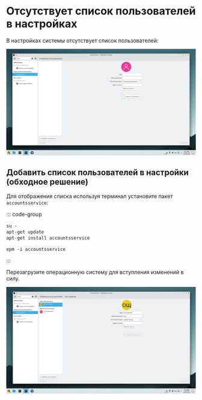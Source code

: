 # Отсутствует список пользователей в настройках

В настройках системы отсутствует список пользователей:

![Отсутствует список пользователей в настройках](./img/settings-user-no-list-1.png)

## Добавить список пользователей в настройки (обходное решение)

Для отображения списка используя терминал установите пакет `accountsservice`:

::: code-group

```shell[apt-get]
su -
apt-get update
apt-get install accountsservice
```
```shell[epm]
epm -i accountsservice
```
:::

Перезагрузите операционную систему для вступления изменений в силу.

![Список пользователей в настройках](./img/settings-user-no-list-2.png)